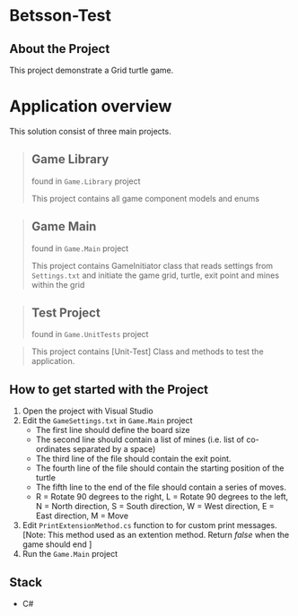 # Betsson-Test

## About the Project

This project demonstrate a Grid turtle game. 

# Application overview 
 This solution consist of three main projects.  
    
> ## **Game Library**
>
> found in `Game.Library` project  
>   
>  This project contains all game component models and enums

> ## **Game Main**
>
> found in `Game.Main` project
>   
>  This project contains GameInitiator class that reads settings from `Settings.txt` and initiate the game grid, turtle, exit point and mines within the grid

> ## **Test Project**
>
> found in `Game.UnitTests` project  
>   

>  This project contains [Unit-Test] Class and methods to test the application. 



## How to get started with the Project
 
 1. Open the project with Visual Studio
 2. Edit the `GameSettings.txt` in `Game.Main` project 
	* The first line should define the board size
    * The second line should contain a list of mines (i.e. list of co-ordinates separated by a space)
    * The third line of the file should contain the exit point.
	* The fourth line of the file should contain the starting position of the turtle
	* The fifth line to the end of the file should contain a series of moves.
	* R = Rotate 90 degrees to the right, L = Rotate 90 degrees to the left, N = North direction, S = South direction, W = West direction, E = East direction, M = Move
 3. Edit `PrintExtensionMethod.cs` function to for custom print messages. [Note: This method used as an extention method. Return _false_ when the game should end ]
 3. Run the `Game.Main` project 

## Stack
* C#